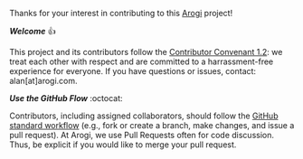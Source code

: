 Thanks for your interest in contributing to this [Arogi](http://Arogi.com) project!

*<strong>Welcome</strong>* :+1:  

This project and its contributors follow the [Contributor Convenant 1.2](http://contributor-covenant.org/): we treat each other with respect and are committed to a harrassment-free experience for everyone. If you have questions or issues, contact: alan[at]arogi.com.

*<strong>Use the GitHub Flow</strong>* :octocat:  

Contributors, including assigned collaborators, should follow the [GitHub standard workflow](https://guides.github.com/introduction/flow/) (e.g., fork or create a branch, make changes, and issue a pull request). At Arogi, we use Pull Requests often for code discussion. Thus, be explicit if you would like to merge your pull request.
